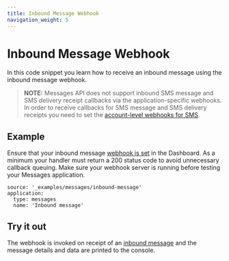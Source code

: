 ```yaml
---
title: Inbound Message Webhook
navigation_weight: 5
---
```


# Inbound Message Webhook

In this code snippet you learn how to receive an inbound message using the inbound message webhook.

> **NOTE:** Messages API does not support inbound SMS message and SMS delivery receipt callbacks via the application-specific webhooks. In order to receive callbacks for SMS message and SMS delivery receipts you need to set the [account-level webhooks for SMS](https://dashboard.nexmo.com/settings).

## Example

Ensure that your inbound message [webhook is set](/messages/code-snippets/configure-webhooks) in the Dashboard.  As a minimum your handler must return a 200 status code to avoid unnecessary callback queuing. Make sure your webhook server is running before testing your Messages application.

```code_snippets
source: '_examples/messages/inbound-message'
application:
  type: messages
  name: 'Inbound message'
```

## Try it out

The webhook is invoked on receipt of an [inbound message](/api/messages-olympus#inbound-message) and the message details and data are printed to the console.
